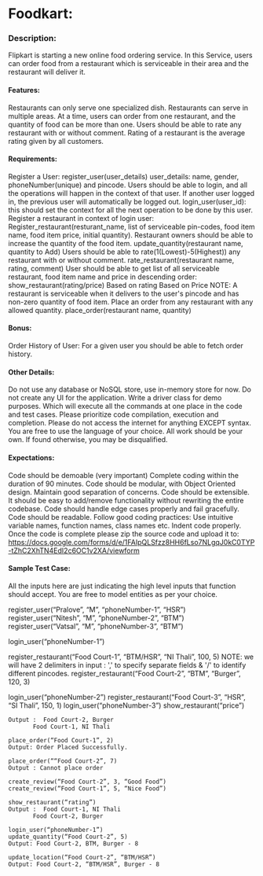 # Foodkart:

### Description:
Flipkart is starting a new online food ordering service. In this Service, users can order food from a restaurant which is serviceable in their area and the restaurant will deliver it.

#### Features:
Restaurants can only serve one specialized dish.
Restaurants can serve in multiple areas.
At a time, users can order from one restaurant, and the quantity of food can be more than one.
Users should be able to rate any restaurant with or without comment.
Rating of a restaurant is the average rating given by all customers.

#### Requirements:
Register a User:
register_user(user_details) 
user_details: name, gender, phoneNumber(unique) and pincode.
Users should be able to login, and all the operations will happen in the context of that user. If another user logged in, the previous user will automatically be logged out.
login_user(user_id):  this should set the context for all the next operation to be done by this user.
Register a restaurant in context of login user:
Register_restaurant(resturant_name, list of serviceable pin-codes, food item  name, food item price, initial quantity).
Restaurant owners should be able to increase the quantity of the food item.
update_quantity(restaurant name, quantity to Add)
Users should be able to rate(1(Lowest)-5(Highest)) any restaurant with or without comment.
rate_restaurant(restaurant name, rating, comment)
User should be able to get list of all serviceable restaurant, food item name and price in descending order: show_restaurant(rating/price)
Based on rating
Based on Price
NOTE: A restaurant is serviceable when it delivers to the user's pincode and has non-zero quantity of food item.
Place an order from any restaurant with any allowed quantity.
place_order(restaurant name, quantity)

#### Bonus:

Order History of User: For a given user you should be able to fetch order history.
#### Other Details:
Do not use any database or NoSQL store, use in-memory store for now. 
Do not create any UI for the application.
Write a driver class for demo purposes. Which will execute all the commands at one place in the code and test cases.
Please prioritize code compilation, execution and completion.
Please do not access the internet for anything EXCEPT syntax.
You are free to use the language of your choice.
All work should be your own. If found otherwise, you may be disqualified.
#### Expectations:
Code should be demoable (very important)
Complete coding within the duration of 90 minutes.
Code should be modular, with Object Oriented design. Maintain good separation of concerns.
Code should be extensible. It should be easy to add/remove functionality without rewriting the entire codebase.
Code should handle edge cases properly and fail gracefully.
Code should be readable. Follow good coding practices:
Use intuitive variable names, function names, class names etc.
Indent code properly.
Once the code is complete please zip the source code and upload it to:  https://docs.google.com/forms/d/e/1FAIpQLSfzz8HH6fLso7NLgqJ0kC0TYP-tZhC2XhTN4EdI2c6OC1v2XA/viewform
#### Sample Test Case:
All the inputs here are just indicating the high level inputs that function should accept. You are free to model entities as per your choice.

register_user(“Pralove”, “M”, “phoneNumber-1”, “HSR”)
register_user(“Nitesh”, “M”, “phoneNumber-2”, “BTM”)
register_user(“Vatsal”, “M”,  “phoneNumber-3”, “BTM”)

login_user(“phoneNumber-1”)

register_restaurant(“Food Court-1”, “BTM/HSR”, “NI Thali”, 100, 5)
NOTE: we will have 2 delimiters in input : ',' to specify separate fields & '/' to identify different pincodes.
register_restaurant(“Food Court-2”, “BTM”, “Burger”, 120, 3)

login_user(“phoneNumber-2”)
register_restaurant(“Food Court-3”, “HSR”, “SI Thali”, 150, 1)
login_user(“phoneNumber-3”)
show_restaurant(“price”)


```
Output :  Food Court-2, Burger
	   Food Court-1, NI Thali

place_order(“Food Court-1”, 2)
Output: Order Placed Successfully.

place_order(““Food Court-2”, 7)
Output : Cannot place order

create_review(“Food Court-2”, 3, “Good Food”)
create_review(“Food Court-1”, 5, “Nice Food”)

show_restaurant(“rating”)
Output :  Food Court-1, NI Thali
	   Food Court-2, Burger

login_user(“phoneNumber-1”)
update_quantity(“Food Court-2”, 5)
Output: Food Court-2, BTM, Burger - 8

update_location(“Food Court-2”, “BTM/HSR”)
Output: Food Court-2, “BTM/HSR”, Burger - 8


```



